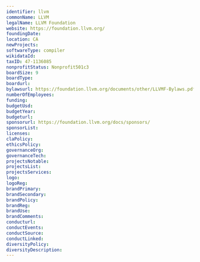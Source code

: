 ```yaml
---
identifier: llvm
commonName: LLVM
legalName: LLVM Foundation
website: https://foundation.llvm.org/
foundingDate:
location: CA
newProjects:
softwareType: compiler
wikidataId: 
taxID: 47-1136085
nonprofitStatus: Nonprofit501c3
boardSize: 9
boardType:
boardurl:
bylawsurl: https://foundation.llvm.org/documents/other/LLVMF-Bylaws.pdf
numberOfEmployees:
funding:
budgetUsd:
budgetYear:
budgeturl:
sponsorurl: https://foundation.llvm.org/docs/sponsors/
sponsorList:
licenses:
claPolicy:
ethicsPolicy:
governanceOrg:
governanceTech:
projectsNotable:
projectsList:
projectsServices:
logo:
logoReg:
brandPrimary:
brandSecondary:
brandPolicy:
brandReg:
brandUse:
brandComments:
conducturl:
conductEvents:
conductSource:
conductLinked:
diversityPolicy:
diversityDescription:
---
```


